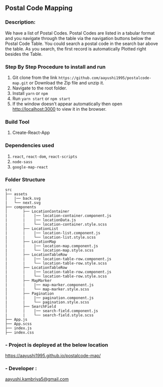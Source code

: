
## Postal Code Mapping

### Description:
 We have a list of Postal Codes. Postal Codes are listed in a tabular format and you navigate through the table via the navigation buttons below the Postal Code Table. You could search a postal code in the search bar above the table. As you search, the first record is automatically Plotted right besides the Table.

### Step By Step Procedure to install and run

1. Git clone from the link `https://github.com/aayushi1995/postalcode-map.git` or Download the Zip file and unzip it.
2. Navigate to the root folder.
2. Install `yarn` or `npm`
4. Run ` yarn start ` or ` npm start `
5. If the window doesn't appear automatically then open [http://localhost:3000](http://localhost:3000) to view it in the browser.

### Build Tool  
1. Create-React-App

### Dependencies used
1. ` react `, ` react-dom `, ` react-scripts ` 
2. ` node-sass `
3. ` google-map-react `

### Folder Structure

```
src
├── assets
│   |── back.svg
|   └── next.svg
├── components
│       ├── LocationContainer
|       |    |── location-container.component.js
|       |    |── locationData.js
|       |    └── location-container.style.scss
│       ├── LocationList
|       |    |── location-list.component.js
|       |    └── location-list.style.scss
│       ├── LocationMap
|       |    |── location-map.component.js
|       |    └── location-map.style.scss
│       ├── LocationTableRow
|       |    |── location-table-row.component.js
|       |    └── location-table-row.style.scss
│       ├── LocationTableRow
|       |    |── location-table-row.component.js
|       |    └── location-table-row.style.scss
│       ├── MapMarker
|       |    |── map-marker.component.js
|       |    └── map-marker.style.scss
│       ├── Pagination
|       |    |── pagination.component.js
|       |    └── pagination.style.scss
│       ├── SearchField
|       |    |── search-field.component.js
|       |    └── search-field.style.scss
├── App.js
├── App.scss
├── index.js
├── index.css

```

### - Project is deployed at the below location

https://aayushi1995.github.io/postalcode-map/

### - Developer :

aayushi.kambriya5@gmail.com





